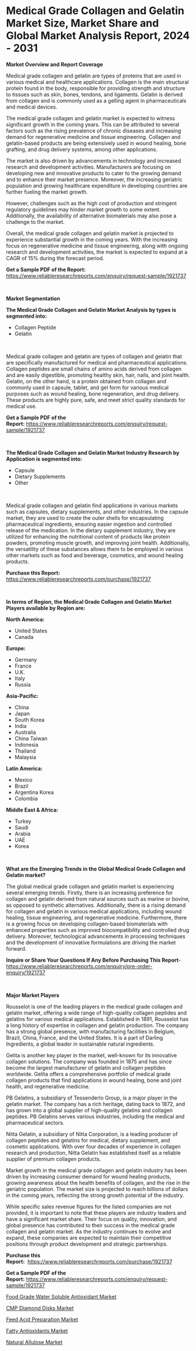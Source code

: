 <p><h1>Medical Grade Collagen and Gelatin Market Size, Market Share and Global Market Analysis Report, 2024 - 2031</h1></p><p><strong>Market Overview and Report Coverage</strong></p>
<p><p>Medical grade collagen and gelatin are types of proteins that are used in various medical and healthcare applications. Collagen is the main structural protein found in the body, responsible for providing strength and structure to tissues such as skin, bones, tendons, and ligaments. Gelatin is derived from collagen and is commonly used as a gelling agent in pharmaceuticals and medical devices.</p><p>The medical grade collagen and gelatin market is expected to witness significant growth in the coming years. This can be attributed to several factors such as the rising prevalence of chronic diseases and increasing demand for regenerative medicine and tissue engineering. Collagen and gelatin-based products are being extensively used in wound healing, bone grafting, and drug delivery systems, among other applications.</p><p>The market is also driven by advancements in technology and increased research and development activities. Manufacturers are focusing on developing new and innovative products to cater to the growing demand and to enhance their market presence. Moreover, the increasing geriatric population and growing healthcare expenditure in developing countries are further fueling the market growth.</p><p>However, challenges such as the high cost of production and stringent regulatory guidelines may hinder market growth to some extent. Additionally, the availability of alternative biomaterials may also pose a challenge to the market.</p><p>Overall, the medical grade collagen and gelatin market is projected to experience substantial growth in the coming years. With the increasing focus on regenerative medicine and tissue engineering, along with ongoing research and development activities, the market is expected to expand at a CAGR of 15% during the forecast period.</p></p>
<p><strong>Get a Sample PDF of the Report:</strong> <a href="https://www.reliableresearchreports.com/enquiry/request-sample/1921737">https://www.reliableresearchreports.com/enquiry/request-sample/1921737</a></p>
<p>&nbsp;</p>
<p><strong>Market Segmentation</strong></p>
<p><strong>The Medical Grade Collagen and Gelatin Market Analysis by types is segmented into:</strong></p>
<p><ul><li>Collagen Peptide</li><li>Gelatin</li></ul></p>
<p>&nbsp;</p>
<p><p>Medical grade collagen and gelatin are types of collagen and gelatin that are specifically manufactured for medical and pharmaceutical applications. Collagen peptides are small chains of amino acids derived from collagen and are easily digestible, promoting healthy skin, hair, nails, and joint health. Gelatin, on the other hand, is a protein obtained from collagen and commonly used in capsule, tablet, and gel form for various medical purposes such as wound healing, bone regeneration, and drug delivery. These products are highly pure, safe, and meet strict quality standards for medical use.</p></p>
<p><strong>Get a Sample PDF of the Report:</strong>&nbsp;<a href="https://www.reliableresearchreports.com/enquiry/request-sample/1921737">https://www.reliableresearchreports.com/enquiry/request-sample/1921737</a></p>
<p>&nbsp;</p>
<p><strong>The Medical Grade Collagen and Gelatin Market Industry Research by Application is segmented into:</strong></p>
<p><ul><li>Capsule</li><li>Dietary Supplements</li><li>Other</li></ul></p>
<p>&nbsp;</p>
<p><p>Medical grade collagen and gelatin find applications in various markets such as capsules, dietary supplements, and other industries. In the capsule market, they are used to create the outer shells for encapsulating pharmaceutical ingredients, ensuring easier ingestion and controlled release of the medication. In the dietary supplement industry, they are utilized for enhancing the nutritional content of products like protein powders, promoting muscle growth, and improving joint health. Additionally, the versatility of these substances allows them to be employed in various other markets such as food and beverage, cosmetics, and wound healing products.</p></p>
<p><strong>Purchase this Report:</strong>&nbsp; <a href="https://www.reliableresearchreports.com/purchase/1921737">https://www.reliableresearchreports.com/purchase/1921737</a></p>
<p>&nbsp;</p>
<p><strong>In terms of Region, the Medical Grade Collagen and Gelatin Market Players available by Region are:</strong></p>
<p>
    <p> <strong> North America: </strong>
        <ul>
            <li>United States</li>
            <li>Canada</li>
        </ul>
        </p> 
    <p> <strong> Europe: </strong>
        <ul>
            <li>Germany</li>
            <li>France</li>
            <li>U.K.</li>
            <li>Italy</li>
            <li>Russia</li>
        </ul>
        </p> 
    <p> <strong> Asia-Pacific: </strong>
        <ul>
            <li>China</li>
            <li>Japan</li>
            <li>South Korea</li>
            <li>India</li>
            <li>Australia</li>
            <li>China Taiwan</li>
            <li>Indonesia</li>
            <li>Thailand</li>
            <li>Malaysia</li>
        </ul>
        </p> 
    <p> <strong> Latin America: </strong>
        <ul>
            <li>Mexico</li>
            <li>Brazil</li>
            <li>Argentina Korea</li>
            <li>Colombia</li>
        </ul>
        </p> 
    <p> <strong> Middle East & Africa: </strong>
        <ul>
            <li>Turkey</li>
            <li>Saudi</li>
            <li>Arabia</li>
            <li>UAE</li>
            <li>Korea</li>
        </ul>
    </p>
    </p>
<p>&nbsp;</p>
<p><strong>What are the Emerging Trends in the Global Medical Grade Collagen and Gelatin market?</strong></p>
<p><p>The global medical grade collagen and gelatin market is experiencing several emerging trends. Firstly, there is an increasing preference for collagen and gelatin derived from natural sources such as marine or bovine, as opposed to synthetic alternatives. Additionally, there is a rising demand for collagen and gelatin in various medical applications, including wound healing, tissue engineering, and regenerative medicine. Furthermore, there is a growing focus on developing collagen-based biomaterials with enhanced properties such as improved biocompatibility and controlled drug delivery. Moreover, technological advancements in processing techniques and the development of innovative formulations are driving the market forward.</p></p>
<p><strong>Inquire or Share Your Questions If Any Before Purchasing This Report</strong>- <a href="https://www.reliableresearchreports.com/enquiry/pre-order-enquiry/1921737">https://www.reliableresearchreports.com/enquiry/pre-order-enquiry/1921737</a></p>
<p>&nbsp;</p>
<p><strong>Major Market Players</strong></p>
<p><p>Rousselot is one of the leading players in the medical grade collagen and gelatin market, offering a wide range of high-quality collagen peptides and gelatins for various medical applications. Established in 1891, Rousselot has a long history of expertise in collagen and gelatin production. The company has a strong global presence, with manufacturing facilities in Belgium, Brazil, China, France, and the United States. It is a part of Darling Ingredients, a global leader in sustainable natural ingredients.</p><p>Gelita is another key player in the market, well-known for its innovative collagen solutions. The company was founded in 1875 and has since become the largest manufacturer of gelatin and collagen peptides worldwide. Gelita offers a comprehensive portfolio of medical grade collagen products that find applications in wound healing, bone and joint health, and regenerative medicine.</p><p>PB Gelatins, a subsidiary of Tessenderlo Group, is a major player in the gelatin market. The company has a rich heritage, dating back to 1872, and has grown into a global supplier of high-quality gelatins and collagen peptides. PB Gelatins serves various industries, including the medical and pharmaceutical sectors.</p><p>Nitta Gelatin, a subsidiary of Nitta Corporation, is a leading producer of collagen peptides and gelatins for medical, dietary supplement, and cosmetic applications. With over four decades of experience in collagen research and production, Nitta Gelatin has established itself as a reliable supplier of premium collagen products.</p><p>Market growth in the medical grade collagen and gelatin industry has been driven by increasing consumer demand for wound healing products, growing awareness about the health benefits of collagen, and the rise in the geriatric population. The market size is projected to reach billions of dollars in the coming years, reflecting the strong growth potential of the industry.</p><p>While specific sales revenue figures for the listed companies are not provided, it is important to note that these players are industry leaders and have a significant market share. Their focus on quality, innovation, and global presence has contributed to their success in the medical grade collagen and gelatin market. As the industry continues to evolve and expand, these companies are expected to maintain their competitive positions through product development and strategic partnerships.</p></p>
<p><strong>Purchase this Report:</strong>&nbsp;&nbsp;<a href="https://www.reliableresearchreports.com/purchase/1921737">https://www.reliableresearchreports.com/purchase/1921737</a></p>
<p></p>
<p><strong>Get a Sample PDF of the Report:</strong>&nbsp;<a href="https://www.reliableresearchreports.com/enquiry/request-sample/1921737">https://www.reliableresearchreports.com/enquiry/request-sample/1921737</a></p>
<p><p><a href="https://github.com/mahnoor2003/Market-Research-Report-List-2/blob/main/food-grade-water-soluble-antioxidant-market.md">Food Grade Water Soluble Antioxidant Market</a></p><p><a href="https://github.com/maliyahmorrow6654/Market-Research-Report-List-2/blob/main/cmp-diamond-disks-market.md">CMP Diamond Disks Market</a></p><p><a href="https://github.com/marloy8/Market-Research-Report-List-2/blob/main/feed-acid-preparation-market.md">Feed Acid Preparation Market</a></p><p><a href="https://github.com/abdelrhmankishk22/Market-Research-Report-List-2/blob/main/fatty-antioxidants-market.md">Fatty Antioxidants Market</a></p><p><a href="https://github.com/aliciawhite5576/Market-Research-Report-List-2/blob/main/natural-allulose-market.md">Natural Allulose Market</a></p></p>